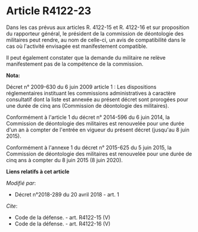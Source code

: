 # Article R4122-23

Dans les cas prévus aux articles R. 4122-15 et R. 4122-16 et sur proposition du rapporteur général, le président de la
commission de déontologie des militaires peut rendre, au nom de celle-ci, un avis de compatibilité dans le cas où l'activité
envisagée est manifestement compatible. 

Il peut également constater que la demande du militaire ne relève manifestement pas de la compétence de la commission.

**Nota:**

Décret n° 2009-630 du 6 juin 2009 article 1 : Les dispositions réglementaires instituant les commissions administratives à
caractère consultatif dont la liste est annexée au présent décret sont prorogées pour une durée de cinq ans (Commission de
déontologie des militaires).

Conformément à l'article 1 du décret n° 2014-596 du 6 juin 2014, la Commission de déontologie des militaires est renouvelée
pour une durée d'un an à compter de l'entrée en vigueur du présent décret (jusqu'au 8 juin 2015).

Conformément à l'annexe 1 du décret n° 2015-625 du 5 juin 2015, la Commission de déontologie des militaires est renouvelée
pour une durée de cinq ans à compter du 8 juin 2015 (8 juin 2020).

**Liens relatifs à cet article**

_Modifié par_:

  - Décret n°2018-289 du 20 avril 2018 - art. 1

_Cite_:

  - Code de la défense. - art. R4122-15 (V)
  - Code de la défense. - art. R4122-16 (V)
